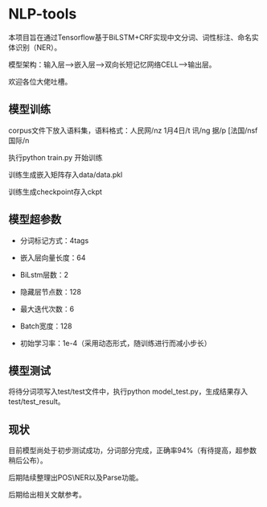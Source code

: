 NLP-tools
==
本项目旨在通过Tensorflow基于BiLSTM+CRF实现中文分词、词性标注、命名实体识别（NER）。

模型架构：输入层-->嵌入层-->双向长短记忆网络CELL-->输出层。

欢迎各位大佬吐槽。

模型训练
--
corpus文件下放入语料集，语料格式：人民网/nz 1月4日/t 讯/ng 据/p [法国/nsf 国际/n

执行python train.py 开始训练

训练生成嵌入矩阵存入data/data.pkl

训练生成checkpoint存入ckpt

模型超参数
--
* 分词标记方式：4tags 

* 嵌入层向量长度：64

* BiLstm层数：2

* 隐藏层节点数：128

* 最大迭代次数：6

* Batch宽度：128

* 初始学习率：1e-4（采用动态形式，随训练进行而减小步长）
    
模型测试
--
将待分词项写入test/test文件中，执行python model_test.py，生成结果存入test/test_result。

现状
--
目前模型尚处于初步测试成功，分词部分完成，正确率94%（有待提高，超参数稍后公布）。

后期陆续整理出POS\NER以及Parse功能。 

后期给出相关文献参考。
